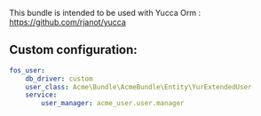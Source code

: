 This bundle is intended to be used with Yucca Orm : https://github.com/rjanot/yucca

Custom configuration:
---------------------

```yaml
fos_user:
    db_driver: custom
    user_class: Acme\Bundle\AcmeBundle\Entity\YurExtendedUser
    service:
        user_manager: acme_user.user.manager
```
